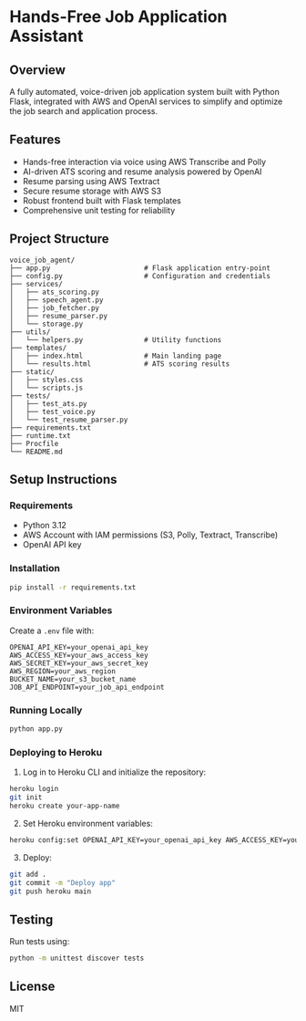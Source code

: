 # Hands-Free Job Application Assistant

## Overview

A fully automated, voice-driven job application system built with Python Flask, integrated with AWS and OpenAI services to simplify and optimize the job search and application process.

## Features
- Hands-free interaction via voice using AWS Transcribe and Polly
- AI-driven ATS scoring and resume analysis powered by OpenAI
- Resume parsing using AWS Textract
- Secure resume storage with AWS S3
- Robust frontend built with Flask templates
- Comprehensive unit testing for reliability

## Project Structure
```
voice_job_agent/
├── app.py                       # Flask application entry-point
├── config.py                    # Configuration and credentials
├── services/
│   ├── ats_scoring.py
│   ├── speech_agent.py
│   ├── job_fetcher.py
│   ├── resume_parser.py
│   └── storage.py
├── utils/
│   └── helpers.py               # Utility functions
├── templates/
│   ├── index.html               # Main landing page
│   └── results.html             # ATS scoring results
├── static/
│   ├── styles.css
│   └── scripts.js
├── tests/
│   ├── test_ats.py
│   ├── test_voice.py
│   └── test_resume_parser.py
├── requirements.txt
├── runtime.txt
├── Procfile
└── README.md
```

## Setup Instructions

### Requirements
- Python 3.12
- AWS Account with IAM permissions (S3, Polly, Textract, Transcribe)
- OpenAI API key

### Installation
```bash
pip install -r requirements.txt
```

### Environment Variables
Create a `.env` file with:
```
OPENAI_API_KEY=your_openai_api_key
AWS_ACCESS_KEY=your_aws_access_key
AWS_SECRET_KEY=your_aws_secret_key
AWS_REGION=your_aws_region
BUCKET_NAME=your_s3_bucket_name
JOB_API_ENDPOINT=your_job_api_endpoint
```

### Running Locally
```bash
python app.py
```

### Deploying to Heroku
1. Log in to Heroku CLI and initialize the repository:
```bash
heroku login
git init
heroku create your-app-name
```

2. Set Heroku environment variables:
```bash
heroku config:set OPENAI_API_KEY=your_openai_api_key AWS_ACCESS_KEY=your_aws_access_key AWS_SECRET_KEY=your_aws_secret_key AWS_REGION=your_aws_region BUCKET_NAME=your_s3_bucket_name JOB_API_ENDPOINT=your_job_api_endpoint
```

3. Deploy:
```bash
git add .
git commit -m "Deploy app"
git push heroku main
```

## Testing
Run tests using:
```bash
python -m unittest discover tests
```

## License
MIT
